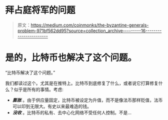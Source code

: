 # 拜占庭将军的问题

> 原文：<https://medium.com/coinmonks/the-byzantine-generals-problem-971bf562dd95?source=collection_archive---------16----------------------->

# 是的，比特币也解决了这个问题。

“比特币解决了这个问题。”

我们都读过这个。尤其是在推特上。比特币到底修复了什么，或者说它打算修复什么？似乎是所有的事情。考虑:

*   ***膨胀*** 。由于供应量固定，比特币被设定为升值，而不是像法币那样贬值，法币可以印到无限大。有史以来最难造的钱。
*   ***没收*** 。比特币的私有、去中心化网络不受任何人控制。不是…
